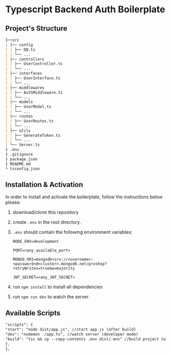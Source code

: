 # Typescript Backend Auth Boilerplate

## Project's Structure

```md
├──src
| ├── config
| | ├── DB.ts
| | └── ...
| ├── controllers
| | ├── UserController.ts
| | └── ...
| ├── interfaces
| | ├── UserInterface.ts
| | └── ...
| ├── middlewares
| | ├── AuthMiddleware.ts
| | └── ...
| ├── models
| | ├── UserModel.ts
| | └── ...
| ├── routes
| | ├── UserRoutes.ts
| | └── ...
| ├── utils
| | ├── GenerateToken.ts
| | └── ...
| └── Server.ts
├ .env
├ .gitignore
├ package.json
├ README.md
└ tsconfig.json
```

## Installation & Activation

In order to install and activate the boilerplate, follow the instructions below please:

1. download/clone this repository
2. create `.env` in the root directory.
3. `.env` should contain the following environment variables:

   `NODE_ENV=development`

   `PORT=<any_available_port>`

   `MONGO_URI=mongodb+srv://<username>:<password>@<cluster>.mongodb.net/proshop?retryWrites=true&w=majority`

   `JWT_SECRET=<any_JWT_SECRET>`

4. run `npm install` to install all dependencies
5. run `npm run dev` to watch the server

## Available Scripts

```md
"scripts": {
"start": "node dist/app.js", //start app.js (after build)
"dev": "nodemon ./app.ts", //watch server (developer mode)
"build": "tsc && cp --copy-contents .env dist/.env" //build project to get 'dist/' directory
},
},
```
